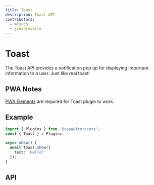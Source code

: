 ```yaml
---
title: Toast
description: Toast API
contributors:
  - mlynch
  - jcesarmobile
---
```


<plugin-platforms platforms="pwa,ios,android"></plugin-platforms>

# Toast

The Toast API provides a notification pop up for displaying important information to a user. Just like real toast!

<plugin-api-index name="toast"></plugin-api-index>

## PWA Notes

[PWA Elements](/docs/web/pwa-elements) are required for Toast plugin to work.

## Example

```typescript
import { Plugins } from '@capacitor/core';
const { Toast } = Plugins;

async show() {
  await Toast.show({
    text: 'Hello!'
  });
}
```

## API

<plugin-api name="toast"></plugin-api>

